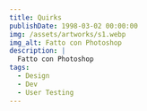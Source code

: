 ```yaml
---
title: Quirks
publishDate: 1998-03-02 00:00:00
img: /assets/artworks/s1.webp
img_alt: Fatto con Photoshop
description: |
  Fatto con Photoshop
tags:
  - Design
  - Dev
  - User Testing
---
```


